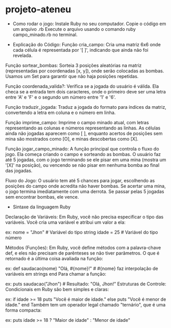 # projeto-ateneu
- Como rodar o jogo:
Instale Ruby no seu computador.
Copie o código em um arquivo .rb
Execute o arquivo usando o comando ruby campo_minado.rb no terminal.

- Explicação do Código:
Função cria_campo: Cria uma matriz 6x6 onde cada célula é representada por '[ ]', indicando que ainda não foi revelada.

Função sortear_bombas: Sorteia 3 posições aleatórias na matriz (representadas por coordenadas [x, y]), onde serão colocadas as bombas. Usamos um Set para garantir que não haja posições repetidas.

Função coordenada_valida?: Verifica se a jogada do usuário é válida. Ela checa se a entrada tem dois caracteres, onde o primeiro deve ser uma letra entre 'A' e 'F' e o segundo um número entre '1' e '6'.

Função traduzir_jogada: Traduz a jogada do formato para índices da matriz, convertendo a letra em coluna e o número em linha.

Função imprime_campo: Imprime o campo minado atual, com letras representando as colunas e números representando as linhas. As células ainda não jogadas aparecem como [ ], enquanto acertos de posições sem mina são mostrados como [O], e minas descobertas como [X].

Função jogar_campo_minado: A função principal que controla o fluxo do jogo. Ela começa criando o campo e sorteando as bombas. O usuário faz até 5 jogadas, com o jogo terminando se ele pisar em uma mina (mostra um '[X]' na posição), ou vencendo se não pisar em nenhuma bomba ao final das jogadas.

Fluxo do Jogo:
O usuário tem até 5 chances para jogar, escolhendo as posições do campo onde acredita não haver bombas.
Se acertar uma mina, o jogo termina imediatamente com uma derrota.
Se passar pelas 5 jogadas sem encontrar bombas, ele vence.


- Sintaxe da linguagem Ruby

Declaração de Variáveis: Em Ruby, você não precisa especificar o tipo das variáveis. Você cria uma variável e atribui um valor a ela:

ex: 
nome = "Jhon"  # Variável do tipo string
idade = 25       # Variável do tipo número

Métodos (Funções): Em Ruby, você define métodos com a palavra-chave def, e eles não precisam de parênteses se não tiver parâmetros. O que é retornado é a última coisa avaliada na função:

ex:
def saudacao(nome)
  "Olá, #{nome}!"  # #{nome} faz interpolação de variáveis em strings
end
Para chamar a função:

ex:
puts saudacao("Jhon")  # Resultado: "Olá, Jhon!"
Estruturas de Controle: Condicionais em Ruby são bem simples e claras:

ex:
if idade >= 18
  puts "Você é maior de idade."
else
  puts "Você é menor de idade."
end
Também tem um operador legal chamado "ternário", que é uma forma compacta:

ex:
puts idade >= 18 ? "Maior de idade" : "Menor de idade"
